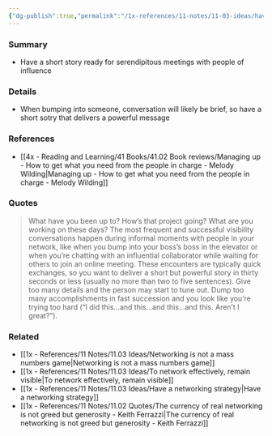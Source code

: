 ```yaml
---
{"dg-publish":true,"permalink":"/1x-references/11-notes/11-03-ideas/have-a-short-story-ready-for-serendipitous-meetings-with-people-of-influence/","title":"Have a short story ready for serendipitous meetings with people of influence","created":"2025-09-21T17:49:52.137+03:00","updated":"2025-09-23T08:02:29.071+03:00"}
---
```



### Summary
- Have a short story ready for serendipitous meetings with people of influence

### Details
- When bumping into someone, conversation will likely be brief, so have a short sotry that delivers a powerful message

### References
- [[4x - Reading and Learning/41 Books/41.02 Book reviews/Managing up - How to get what you need from the people in charge - Melody Wilding\|Managing up - How to get what you need from the people in charge - Melody Wilding]]

### Quotes
> What have you been up to? How’s that project going? What are you working on these days? The most frequent and successful visibility conversations happen during informal moments with people in your network, like when you bump into your boss’s boss in the elevator or when you’re chatting with an influential collaborator while waiting for others to join an online meeting.
> These encounters are typically quick exchanges, so you want to deliver a short but powerful story in thirty seconds or less (usually no more than two to five sentences). Give too many details and the person may start to tune out. Dump too many accomplishments in fast succession and you look like you’re trying too hard (“I did this…and this…and this…and this. Aren’t I great?”).


### Related
- [[1x - References/11 Notes/11.03 Ideas/Networking is not a mass numbers game\|Networking is not a mass numbers game]]
- [[1x - References/11 Notes/11.03 Ideas/To network effectively, remain visible\|To network effectively, remain visible]]
- [[1x - References/11 Notes/11.03 Ideas/Have a networking strategy\|Have a networking strategy]]
- [[1x - References/11 Notes/11.02 Quotes/The currency of real networking is not greed but generosity - Keith Ferrazzi\|The currency of real networking is not greed but generosity - Keith Ferrazzi]]